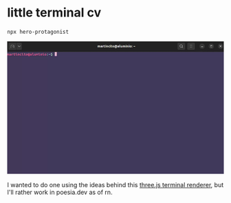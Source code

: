 # little terminal cv
```bash
npx hero-protagonist
```
![](cv.webm.gif)

I wanted to do one using the ideas behind this
[three.js terminal renderer](https://github.com/zz85/threejs-term), but I'll
rather work in poesia.dev as of rn.
